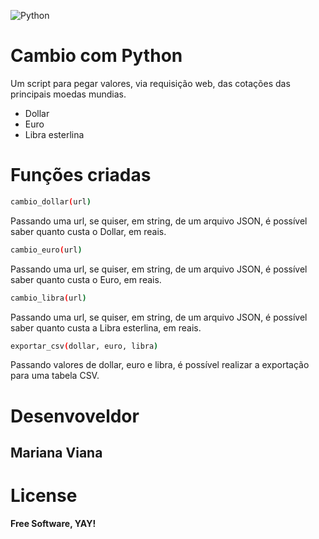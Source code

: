 ![Python](https://www.python.org/static/community_logos/python-logo-generic.svg)

# Cambio com Python
Um script para pegar valores, via requisição web, das cotações das principais moedas mundias.

  - Dollar
  - Euro
  - Libra esterlina

# Funções criadas

```sh
cambio_dollar(url) 
```
  Passando uma url, se quiser, em string, de um arquivo JSON, é possível saber quanto custa o Dollar, em reais.
````sh
cambio_euro(url)
````
  Passando uma url, se quiser, em string, de um arquivo JSON, é possível saber quanto custa o Euro, em reais.
````sh
cambio_libra(url)
````
  Passando uma url, se quiser, em string, de um arquivo JSON, é possível saber quanto custa a Libra esterlina, em reais.
````sh
exportar_csv(dollar, euro, libra)
````
  Passando valores de dollar, euro e libra, é possível realizar a exportação para uma tabela CSV.

# Desenvoveldor
Mariana Viana
-
 
# License
**Free Software, YAY!**
